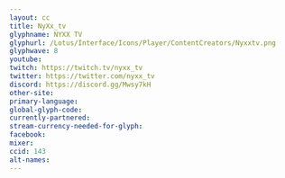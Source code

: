 ```yaml
---
layout: cc
title: NyXx_tv
glyphname: NYXX TV
glyphurl: /Lotus/Interface/Icons/Player/ContentCreators/Nyxxtv.png
glyphwave: 8
youtube:
twitch: https://twitch.tv/nyxx_tv
twitter: https://twitter.com/nyxx_tv
discord: https://discord.gg/Mwsy7kH
other-site:
primary-language:
global-glyph-code:
currently-partnered:
stream-currency-needed-for-glyph:
facebook:
mixer:
ccid: 143
alt-names:
---
```

